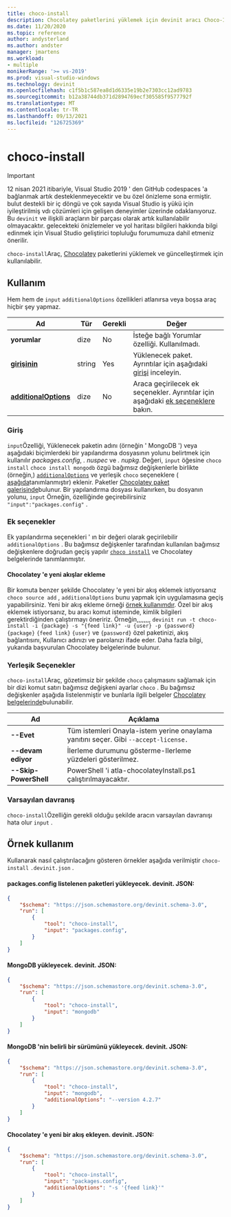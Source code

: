 ```yaml
---
title: choco-install
description: Chocolatey paketlerini yüklemek için devinit aracı Choco-Install.
ms.date: 11/20/2020
ms.topic: reference
author: andysterland
ms.author: andster
manager: jmartens
ms.workload:
- multiple
monikerRange: '>= vs-2019'
ms.prod: visual-studio-windows
ms.technology: devinit
ms.openlocfilehash: c1f5b1c587ea8d1d6335e19b2e7303cc12ad9783
ms.sourcegitcommit: b12a38744db371d2894769ecf305585f9577792f
ms.translationtype: MT
ms.contentlocale: tr-TR
ms.lasthandoff: 09/13/2021
ms.locfileid: "126725369"
---
```

# <a name="choco-install"></a>choco-install

> [!IMPORTANT]
> 12 nisan 2021 itibariyle, Visual Studio 2019 ' den GitHub codespaces 'a bağlanmak artık desteklenmeyecektir ve bu özel önizleme sona ermiştir. bulut destekli bir iç döngü ve çok sayıda Visual Studio iş yükü için iyileştirilmiş vdı çözümleri için gelişen deneyimler üzerinde odaklanıyoruz. Bu `devinit` ve ilişkili araçların bir parçası olarak artık kullanılabilir olmayacaktır. gelecekteki önizlemeler ve yol haritası bilgileri hakkında bilgi edinmek için Visual Studio geliştirici topluluğu forumumuza dahil etmeniz önerilir.

`choco-install`Araç, [Chocolatey](https://chocolatey.org/) paketlerini yüklemek ve güncelleştirmek için kullanılabilir.

## <a name="usage"></a>Kullanım

Hem hem de `input` `additionalOptions` özellikleri atlanırsa veya boşsa araç hiçbir şey yapmaz.

| Ad                                             | Tür   | Gerekli  | Değer                                                                                                          |
|--------------------------------------------------|--------|-----------|----------------------------------------------------------------------------------------------------------------|
| **yorumlar**                                     | dize | No        | İsteğe bağlı Yorumlar özelliği. Kullanılmadı.                                                                          |
| [**girişinin**](#input)                              | string | Yes       | Yüklenecek paket. Ayrıntılar için aşağıdaki [girişi](#input) inceleyin.                                                 |
| [**additionalOptions**](#additional-options)     | dize | No        | Araca geçirilecek ek seçenekler. Ayrıntılar için aşağıdaki [ek seçeneklere](#additional-options) bakın.       |

### <a name="input"></a>Giriş

`input`Özelliği, Yüklenecek paketin adını (örneğin ' MongoDB ') veya aşağıdaki biçimlerdeki bir yapılandırma dosyasının yolunu belirtmek için kullanılır _packages.config_, _. nuspec_ ve _. nupkg_. Değeri, `input` öğesine `choco install` `choco install mongodb` özgü bağımsız değişkenlerle birlikte (örneğin,) [`additionalOptions`](#additional-options) ve yerleşik `choco` seçeneklere ( [aşağıda](#built-in-options)tanımlanmıştır) eklenir. Paketler [Chocolatey paket galerisinde](https://chocolatey.org/packages)bulunur. Bir yapılandırma dosyası kullanırken, bu dosyanın yolunu, `input` Örneğin, özelliğinde geçirebilirsiniz `"input":"packages.config"` .

### <a name="additional-options"></a>Ek seçenekler

Ek yapılandırma seçenekleri ' ın bir değeri olarak geçirilebilir `additionalOptions` . Bu bağımsız değişkenler tarafından kullanılan bağımsız değişkenlere doğrudan geçiş yapılır [`choco install`](https://chocolatey.org/docs/commands-install) ve Chocolatey belgelerinde tanımlanmıştır.

#### <a name="adding-new-feeds-to-chocolatey"></a>Chocolatey 'e yeni akışlar ekleme
Bir komuta benzer şekilde Chocolatey 'e yeni bir akış eklemek istiyorsanız `choco source add` , `additionalOptions` bunu yapmak için uygulamasına geçiş yapabilirsiniz. Yeni bir akış ekleme örneği [örnek kullanımdır](#example-usage). Özel bir akış eklemek istiyorsanız, bu aracı komut isteminde, kimlik bilgileri gerektirdiğinden çalıştırmayı öneririz. Örneğin,,,,,,,, `devinit run -t choco-install -i {package} -s "{feed link}" -u {user} -p {password}` `{package}` `{feed link}` `{user}` ve `{password}` özel paketinizi, akış bağlantısını, Kullanıcı adınızı ve parolanızı ifade eder. Daha fazla bilgi, yukarıda başvurulan Chocolatey belgelerinde bulunur. 

### <a name="built-in-options"></a>Yerleşik Seçenekler

`choco-install`Araç, gözetimsiz bir şekilde `choco` çalışmasını sağlamak için bir dizi komut satırı bağımsız değişkeni ayarlar `choco` . Bu bağımsız değişkenler aşağıda listelenmiştir ve bunlarla ilgili belgeler [Chocolatey belgelerinde](https://chocolatey.org/docs/)bulunabilir.

| Ad                  | Açıklama                                                                                        |
|-----------------------|----------------------------------------------------------------------------------------------------|
| **--Evet**             | Tüm istemleri Onayla-istem yerine onaylama yanıtını seçer. Gibi `--accept-license.` |
| **--devam ediyor**     | İlerleme durumunu gösterme-Ilerleme yüzdeleri gösterilmez.                                         |
| **--Skip-PowerShell** | PowerShell 'i atla-chocolateyInstall.ps1 çalıştırılmayacaktır.                                              |

### <a name="default-behavior"></a>Varsayılan davranış

`choco-install`Özelliğin gerekli olduğu şekilde aracın varsayılan davranışı hata olur `input` .

## <a name="example-usage"></a>Örnek kullanım
Kullanarak nasıl çalıştırılacağını gösteren örnekler aşağıda verilmiştir `choco-install` `.devinit.json` .

#### <a name="devinitjson-that-will-install-packages-listed-in-packagesconfig"></a>packages.config listelenen paketleri yükleyecek. devinit. JSON:
```json
{
    "$schema": "https://json.schemastore.org/devinit.schema-3.0",
    "run": [
        {
            "tool": "choco-install",
            "input": "packages.config",
        }
    ]
}
```

#### <a name="devinitjson-that-will-install-mongodb"></a>MongoDB yükleyecek. devinit. JSON:
```json
{
    "$schema": "https://json.schemastore.org/devinit.schema-3.0",
    "run": [
        {
            "tool": "choco-install",
            "input": "mongodb"
        }
    ]
}
```

#### <a name="devinitjson-that-will-install-a-specific-version-of-mongodb"></a>MongoDB 'nin belirli bir sürümünü yükleyecek. devinit. JSON:
```json
{
    "$schema": "https://json.schemastore.org/devinit.schema-3.0",
    "run": [
        {
            "tool": "choco-install",
            "input": "mongodb",
            "additionalOptions": "--version 4.2.7"
        }
    ]
}
```

#### <a name="devinitjson-that-adds-a-new-feed-to-chocolatey"></a>Chocolatey 'e yeni bir akış ekleyen. devinit. JSON:
```json
{
    "$schema": "https://json.schemastore.org/devinit.schema-3.0",
    "run": [
        {
            "tool": "choco-install",
            "input": "packages.config",
            "additionalOptions": "-s '{feed link}'"
        }
    ]
}
```